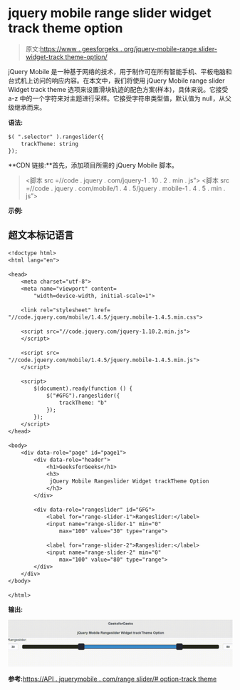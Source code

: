 # jquery mobile range slider widget track theme option

> 原文:[https://www . geesforgeks . org/jquery-mobile-range slider-widget-track theme-option/](https://www.geeksforgeeks.org/jquery-mobile-rangeslider-widget-tracktheme-option/)

jQuery Mobile 是一种基于网络的技术，用于制作可在所有智能手机、平板电脑和台式机上访问的响应内容。在本文中，我们将使用 jQuery Mobile range slider Widget track theme 选项来设置滑块轨迹的配色方案(样本)，具体来说。它接受 a-z 中的一个字符来对主题进行采样。它接受字符串类型值，默认值为 null，从父级继承而来。

**语法:**

```
$( ".selector" ).rangeslider({
    trackTheme: string
});
```

**CDN 链接:**首先，添加项目所需的 jQuery Mobile 脚本。

> <link rel="”stylesheet”" href="”//code.jquery.com/mobile/1.4.5/jquery.mobile-1.4.5.min.css”">
> <脚本 src =//code . jquery . com/jquery-1 . 10 . 2 . min . js”></脚本>
> <脚本 src =//code . jquery . com/mobile/1 . 4 . 5/jquery . mobile-1 . 4 . 5 . min . js”></脚本>

**示例:**

## 超文本标记语言

```
<!doctype html>
<html lang="en">

<head>
    <meta charset="utf-8">
    <meta name="viewport" content=
        "width=device-width, initial-scale=1">

    <link rel="stylesheet" href=
"//code.jquery.com/mobile/1.4.5/jquery.mobile-1.4.5.min.css">

    <script src="//code.jquery.com/jquery-1.10.2.min.js">
    </script>

    <script src=
"//code.jquery.com/mobile/1.4.5/jquery.mobile-1.4.5.min.js">
    </script>

    <script>
        $(document).ready(function () {
            $("#GFG").rangeslider({
                trackTheme: "b"
            });
        });
    </script>
</head>

<body>
    <div data-role="page" id="page1">
        <div data-role="header">
            <h1>GeeksforGeeks</h1>
            <h3>
             jQuery Mobile Rangeslider Widget trackTheme Option
            </h3>
        </div>

        <div data-role="rangeslider" id="GFG">
            <label for="range-slider-1">Rangeslider:</label>
            <input name="range-slider-1" min="0" 
                max="100" value="30" type="range">

            <label for="range-slider-2">Rangeslider:</label>
            <input name="range-slider-2" min="0" 
                max="100" value="80" type="range">
        </div>
    </div>
</body>

</html>
```

**输出:**

![](img/6bb48dc679d68c81fb756fb6fd5e04a4.png)

**参考:**[https://API . jquerymobile . com/range slider/# option-track theme](https://api.jquerymobile.com/rangeslider/#option-trackTheme)